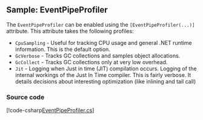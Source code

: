 ﻿---
uid: BenchmarkDotNet.Samples.IntroEventPipeProfiler
---

## Sample: EventPipeProfiler

The `EventPipeProfiler` can be enabled using the `[EventPipeProfiler(...)]` attribute. This attribute takes the following profiles:
 - `CpuSampling` - Useful for tracking CPU usage and general .NET runtime information. This is the default option.
 - `GcVerbose` - Tracks GC collections and samples object allocations.
 - `GcCollect` - Tracks GC collections only at very low overhead.
 - `Jit` - Logging when Just in time (JIT) compilation occurs. Logging of the internal workings of the Just In Time compiler. This is fairly verbose. It details decisions about interesting optimization (like inlining and tail call)

### Source code

[!code-csharp[EventPipeProfiler.cs](../../../samples/BenchmarkDotNet.Samples/IntroEventPipeProfiler.cs)]